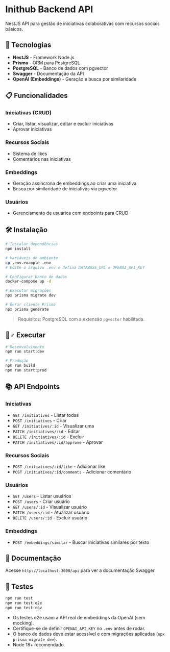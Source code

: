 # Inithub Backend API

NestJS API para gestão de iniciativas colaborativas com recursos sociais básicos.

## 🚀 Tecnologias

- **NestJS** - Framework Node.js
- **Prisma** - ORM para PostgreSQL
- **PostgreSQL** - Banco de dados com pgvector
- **Swagger** - Documentação da API
- **OpenAI (Embeddings)** - Geração e busca por similaridade

## 📋 Funcionalidades

### Iniciativas (CRUD)
- Criar, listar, visualizar, editar e excluir iniciativas
- Aprovar iniciativas

### Recursos Sociais
- Sistema de likes
- Comentários nas iniciativas

### Embeddings
- Geração assíncrona de embeddings ao criar uma iniciativa
- Busca por similaridade de iniciativas via pgvector

### Usuários
- Gerenciamento de usuários com endpoints para CRUD

## 🛠️ Instalação

```bash
# Instalar dependências
npm install

# Variáveis de ambiente
cp .env.example .env
# Edite o arquivo .env e defina DATABASE_URL e OPENAI_API_KEY

# Configurar banco de dados
docker-compose up -d

# Executar migrações
npx prisma migrate dev

# Gerar cliente Prisma
npx prisma generate
```

> Requisitos: PostgreSQL com a extensão `pgvector` habilitada.

## 🏃♂️ Executar

```bash
# Desenvolvimento
npm run start:dev

# Produção
npm run build
npm run start:prod
```

## 📚 API Endpoints

### Iniciativas
- `GET /initiatives` - Listar todas
- `POST /initiatives` - Criar
- `GET /initiatives/:id` - Visualizar uma
- `PATCH /initiatives/:id` - Editar
- `DELETE /initiatives/:id` - Excluir
- `PATCH /initiatives/:id/approve` - Aprovar

### Recursos Sociais
- `POST /initiatives/:id/like` - Adicionar like
- `POST /initiatives/:id/comments` - Adicionar comentário

### Usuários
- `GET /users` - Listar usuários
- `POST /users` - Criar usuário
- `GET /users/:id` - Visualizar usuário
- `PATCH /users/:id` - Atualizar usuário
- `DELETE /users/:id` - Excluir usuário

### Embeddings
- `POST /embeddings/similar` - Buscar iniciativas similares por texto

## 📖 Documentação

Acesse `http://localhost:3000/api` para ver a documentação Swagger.

## 🧪 Testes

```bash
npm run test
npm run test:e2e
npm run test:cov
```

- Os testes e2e usam a API real de embeddings da OpenAI (sem mocking).
- Certifique-se de definir `OPENAI_API_KEY` no `.env` antes de rodar.
- O banco de dados deve estar acessível e com migrações aplicadas (`npx prisma migrate dev`).
- Node 18+ recomendado.